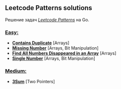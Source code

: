 ## Leetcode Patterns solutions

Решение задач _[Leetcode Patterns](https://seanprashad.com/leetcode-patterns/)_ на Go.

### [Easy:](solutions/easy) 
- **[Contains Duplicate](solutions/easy/Contains_Duplicate)** [Arrays]
- **[Missing Number](solutions/easy/Missing_Number)** [Arrays, Bit Manipulation]
- **[Find All Numbers Disappeared in an Array](solutions/easy/Find_All_Numbers_Disappeared_in_an_Array)** [Arrays]
- **[Single Number](solutions/easy/Single_Number)** [Arrays, Bit Manipulation]

### [Medium:](solutions/medium)
- **[3Sum](solutions/medium/3Sum)** [Two Pointers]